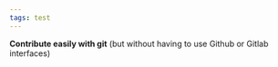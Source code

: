 ```yaml
---
tags: test
---
```


<!-- # Gitribute -->
**Contribute easily with git** (but without having to use Github or Gitlab interfaces)
